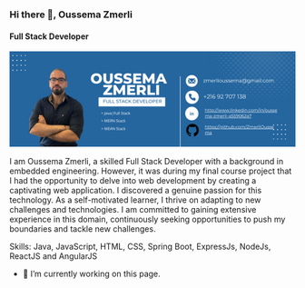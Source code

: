 ### Hi there 👋, Oussema Zmerli
#### Full Stack Developer

<img src="https://github.com/ZmerliOussema/ZmerliOussema/blob/main/OUSSEMA%20zMERLI%20(2).png" width=600px>

I am Oussema Zmerli, a skilled Full Stack Developer with a background in embedded engineering. However, it was during my final course project that I had the opportunity to delve into web development by creating a captivating web application. I discovered a genuine passion for this technology. As a self-motivated learner, I thrive on adapting to new challenges and technologies. I am committed to gaining extensive experience in this domain, continuously seeking opportunities to push my boundaries and tackle new challenges.

Skills: Java, JavaScript, HTML, CSS, Spring Boot, ExpressJs, NodeJs, ReactJS and AngularJS

- 🔭 I’m currently working on this page. 





